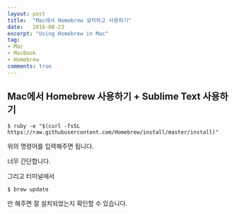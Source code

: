 ```yaml
---
layout: post
title:  "Mac에서 Homebrew 설치하고 사용하기"
date:   2016-08-23
excerpt: "Using Homebrew in Mac"
tag:
- Mac
- MacBook
- Homebrew
comments: true
---
```


## Mac에서 Homebrew 사용하기 + Sublime Text 사용하기

```shell
$ ruby -e "$(curl -fsSL https://raw.githubusercontent.com/Homebrew/install/master/install)"
```
위의 명령어를 입력해주면 됩니다.

너무 간단합니다.

그리고 터미널에서

```shell
$ brew update
```

만 해주면 잘 설치되었는지 확인할 수 있습니다.
